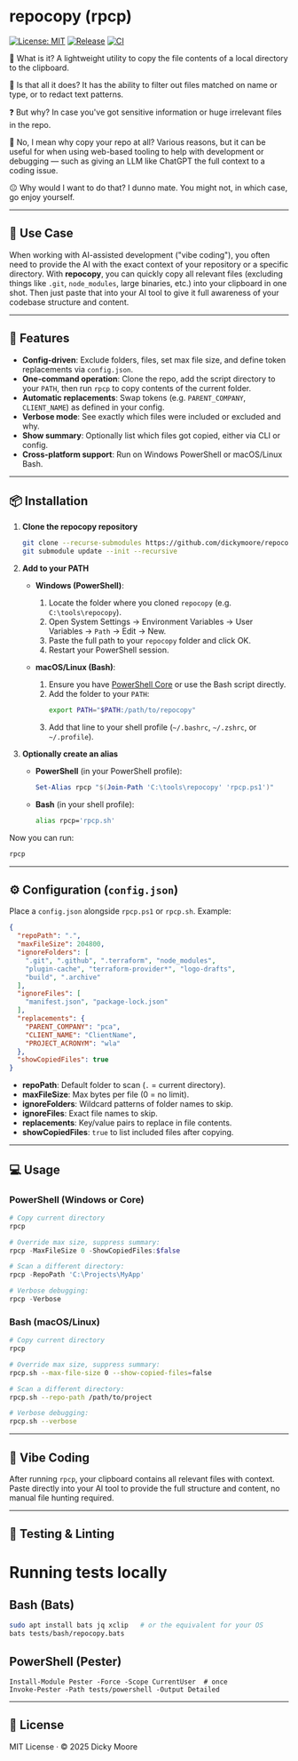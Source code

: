 # repocopy (rpcp)
[![License: MIT](https://img.shields.io/badge/License-MIT-yellow.svg)](LICENSE)
[![Release](https://img.shields.io/github/v/release/dickymoore/repocopy)](https://github.com/dickymoore/repocopy/releases)
[![CI](https://github.com/dickymoore/repocopy/actions/workflows/ci.yml/badge.svg)](https://github.com/dickymoore/repocopy/actions/workflows/ci.yml)

📎 What is it?
A lightweight utility to copy the file contents of a local directory to the clipboard.

🤔 Is that all it does?
It has the ability to filter out files matched on name or type, or to redact text patterns.

❓ But why?
In case you've got sensitive information or huge irrelevant files in the repo.

🧠 No, I mean why copy your repo at all?
Various reasons, but it can be useful for when using web-based tooling to help with development or debugging — such as giving an LLM like ChatGPT the full context to a coding issue.

😐 Why would I want to do that?
I dunno mate. You might not, in which case, go enjoy yourself.

---

## 🎯 Use Case

When working with AI-assisted development ("vibe coding"), you often need to provide the AI with the exact context of your repository or a specific directory. With **repocopy**, you can quickly copy all relevant files (excluding things like `.git`, `node_modules`, large binaries, etc.) into your clipboard in one shot. Then just paste that into your AI tool to give it full awareness of your codebase structure and content.

---

## 🚀 Features

- **Config-driven**: Exclude folders, files, set max file size, and define token replacements via `config.json`.
- **One-command operation**: Clone the repo, add the script directory to your `PATH`, then run `rpcp` to copy contents of the current folder.
- **Automatic replacements**: Swap tokens (e.g. `PARENT_COMPANY`, `CLIENT_NAME`) as defined in your config.
- **Verbose mode**: See exactly which files were included or excluded and why.
- **Show summary**: Optionally list which files got copied, either via CLI or config.
- **Cross-platform support**: Run on Windows PowerShell or macOS/Linux Bash.

---

## 📦 Installation

1. **Clone the repocopy repository**

   ```bash
   git clone --recurse-submodules https://github.com/dickymoore/repocopy.git
   git submodule update --init --recursive
   ```

2. **Add to your PATH**

   - **Windows (PowerShell)**:
     1. Locate the folder where you cloned `repocopy` (e.g. `C:\tools\repocopy`).
     2. Open System Settings → Environment Variables → User Variables → `Path` → Edit → New.
     3. Paste the full path to your `repocopy` folder and click OK.
     4. Restart your PowerShell session.

   - **macOS/Linux (Bash)**:
     1. Ensure you have [PowerShell Core](https://github.com/PowerShell/PowerShell) or use the Bash script directly.
     2. Add the folder to your `PATH`: 
        ```bash
        export PATH="$PATH:/path/to/repocopy"
        ```
     3. Add that line to your shell profile (`~/.bashrc`, `~/.zshrc`, or `~/.profile`).

3. **Optionally create an alias**

   - **PowerShell** (in your PowerShell profile):
     ```powershell
     Set-Alias rpcp "$(Join-Path 'C:\tools\repocopy' 'rpcp.ps1')"
     ```
   - **Bash** (in your shell profile):
     ```bash
     alias rpcp='rpcp.sh'
     ```

Now you can run:

```bash
rpcp
```

---

## ⚙️ Configuration (`config.json`)

Place a `config.json` alongside `rpcp.ps1` or `rpcp.sh`. Example:

```json
{
  "repoPath": ".",
  "maxFileSize": 204800,
  "ignoreFolders": [
    ".git", ".github", ".terraform", "node_modules",
    "plugin-cache", "terraform-provider*", "logo-drafts",
    "build", ".archive"
  ],
  "ignoreFiles": [
    "manifest.json", "package-lock.json"
  ],
  "replacements": {
    "PARENT_COMPANY": "pca",
    "CLIENT_NAME": "ClientName",
    "PROJECT_ACRONYM": "wla"
  },
  "showCopiedFiles": true
}
```

- **repoPath**: Default folder to scan (`.` = current directory).
- **maxFileSize**: Max bytes per file (0 = no limit).
- **ignoreFolders**: Wildcard patterns of folder names to skip.
- **ignoreFiles**: Exact file names to skip.
- **replacements**: Key/value pairs to replace in file contents.
- **showCopiedFiles**: `true` to list included files after copying.

---

## 💻 Usage

### PowerShell (Windows or Core)

```powershell
# Copy current directory
rpcp

# Override max size, suppress summary:
rpcp -MaxFileSize 0 -ShowCopiedFiles:$false

# Scan a different directory:
rpcp -RepoPath 'C:\Projects\MyApp'

# Verbose debugging:
rpcp -Verbose
```

### Bash (macOS/Linux)

```bash
# Copy current directory
rpcp

# Override max size, suppress summary:
rpcp.sh --max-file-size 0 --show-copied-files=false

# Scan a different directory:
rpcp.sh --repo-path /path/to/project

# Verbose debugging:
rpcp.sh --verbose
```

---

## 🎯 Vibe Coding

After running `rpcp`, your clipboard contains all relevant files with context. Paste directly into your AI tool to provide the full structure and content, no manual file hunting required.

---

## 🧪 Testing & Linting

# Running tests locally

## Bash (Bats)

```bash
sudo apt install bats jq xclip   # or the equivalent for your OS
bats tests/bash/repocopy.bats
```

## PowerShell (Pester)

```
Install-Module Pester -Force -Scope CurrentUser  # once
Invoke-Pester -Path tests/powershell -Output Detailed
```


---

## 📄 License

MIT License · © 2025 Dicky Moore
